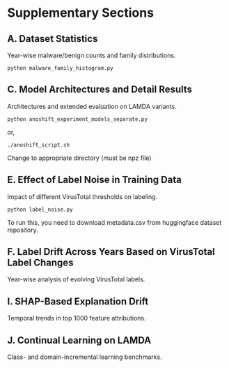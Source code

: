 # Supplementary Sections
## A. Dataset Statistics
Year-wise malware/benign counts and family distributions.

```
python malware_family_histogram.py
```

## C. Model Architectures and Detail Results
Architectures and extended evaluation on LAMDA variants.

```
python anoshift_experiment_models_separate.py
```
or,
```
./anoshift_script.sh
```
Change to appropriate directory (must be npz file)

## E. Effect of Label Noise in Training Data
Impact of different VirusTotal thresholds on labeling.

```
python label_noise.py
```
To run this, you need to download metadata.csv from huggingface dataset repository.

## F. Label Drift Across Years Based on VirusTotal Label Changes
Year-wise analysis of evolving VirusTotal labels.

## I. SHAP-Based Explanation Drift
Temporal trends in top 1000 feature attributions.

## J. Continual Learning on LAMDA
Class- and domain-incremental learning benchmarks.
